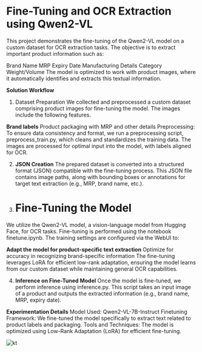 # Fine-Tuning and OCR Extraction using Qwen2-VL


This project demonstrates the fine-tuning of the Qwen2-VL model on a custom dataset for OCR extraction tasks. The objective is to extract important product information such as:

Brand Name
MRP
Expiry Date
Manufacturing Details
Category
Weight/Volume
The model is optimized to work with product images, where it automatically identifies and extracts this textual information.

**Solution Workflow**
1. Dataset Preparation
We collected and preprocessed a custom dataset comprising product images for fine-tuning the model. The images include the following features.

**Brand labels**
Product packaging with MRP and other details
Preprocessing:
To ensure data consistency and format, we run a preprocessing script, preprocess_train.py, which cleans and standardizes the training data. The images are processed for optimal input into the model, with labels aligned for OCR.

2. **JSON Creation**
The prepared dataset is converted into a structured format (JSON) compatible with the fine-tuning process. This JSON file contains image paths, along with bounding boxes or annotations for target text extraction (e.g., MRP, brand name, etc.).

3. # Fine-Tuning the Model
We utilize the Qwen2-VL model, a vision-language model from Hugging Face, for OCR tasks. Fine-tuning is performed using the notebook finetune.ipynb. The training settings are configured via the WebUI to:

**Adapt the model for product-specific text extraction**
Optimize for accuracy in recognizing brand-specific information
The fine-tuning leverages LoRA for efficient low-rank adaptation, ensuring the model learns from our custom dataset while maintaining general OCR capabilities.

4. **Inference on Fine-Tuned Model**
Once the model is fine-tuned, we perform inference using inference.py. This script takes an input image of a product and outputs the extracted information (e.g., brand name, MRP, expiry date).

**Experimentation Details**
Model Used: Qwen2-VL-7B-Instruct
Finetuning Framework: We fine-tuned the model specifically to extract text related to product labels and packaging.
Tools and Techniques: The model is optimized using Low-Rank Adaptation (LoRA) for efficient fine-tuning. 

![kt](https://github.com/user-attachments/assets/076e9734-b783-4401-be86-2a4a55771c6f)

